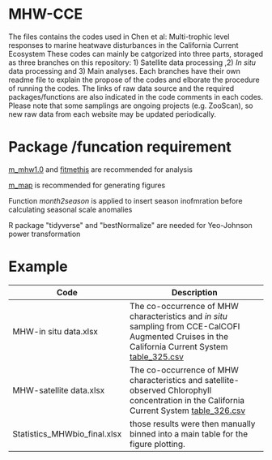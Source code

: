 # MHW-CCE
The files contains the codes used in Chen et al: Multi-trophic level responses to marine heatwave disturbances in the California Current Ecosystem
These codes can mainly be catgorized into three parts, storaged as three branches on this repository: 1) Satellite data processing ,2) _In situ_ data processing and 3) Main analyses. Each branches have their own readme file to explain the propose of the codes and elborate the procedure of running the codes. The links of raw data source and the required packages/functions are also indicated in the code comments in each codes.   
Please note that some samplings are ongoing projects (e.g. ZooScan), so new raw data from each website may be updated periodically.

# Package /funcation requirement
[m_mhw1.0](https://github.com/ZijieZhaoMMHW/m_mhw1.0?tab=readme-ov-file) and [fitmethis](https://github.com/quitadal/EPINETLAB/blob/master/EPINETLAB/fitmethis.m) are recommended for analysis

[m_map](https://www.eoas.ubc.ca/~rich/map.html) is recommended for generating figures

Function _month2season_ is applied to insert season inofmration before calculating seasonal scale anomalies

R package "tidyverse" and "bestNormalize" are needed for Yeo-Johnson power transformation

# Example
|Code|Description|
|------|------|
|MHW-in situ data.xlsx| The co-occurrence of MHW characteristics and *in situ* sampling from CCE-CalCOFI Augmented Cruises in the California Current System [table_325.csv](https://doi.org/10.6073/pasta/be6d2547424b1f9a6da933392b3c3979)|
|MHW-satellite data.xlsx|The co-occurrence of MHW characteristics and satellite-observed Chlorophyll concentration in the California Current System [table_326.csv](https://doi.org/10.6073/pasta/537aae78a89c161ffdf3d84c50e88156)|
|Statistics_MHWbio_final.xlsx|those results were then manually binned into a main table for the figure plotting.
